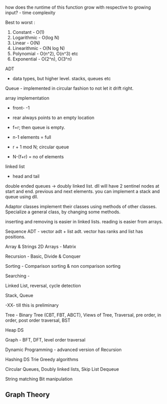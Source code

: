 how does the runtime of this function grow with respective to growing input? - time complexity

Best to worst :
1. Constant - O(1)
2. Logarithmic - O(log N)
3. Linear - O(N)
4. Linearithmic - O(N log N)
5. Polynomial - O(n^2), O(n^3) etc
6. Exponential - O(2^n), O(3^n)

ADT

- data types, but higher level. stacks, queues etc



Queue - implemented in circular fashion to not let it drift right.

array implementation
- front- -1
- rear always points to an empty location
- f=r; then queue is empty.

- n-1 elements = full
- r + 1 mod N; circular queue
- N-(f+r) = no of elements

linked list
- head and tail


double ended queues -> doubly linked list. dll will have 2 sentinel nodes at start and end. previous and next elements.
you can implement a stack and queue using dll.


Adaptor classes implement their classes using methods of other classes. Specialize a general class, by changing some methods.


inserting and removing is easier in linked lists.
reading is easier from arrays.

Sequence ADT - vector adt + list adt. vector has ranks and list has positions.


Array & Strings
2D Arrays - Matrix

Recursion - Basic, Divide & Conquer

Sorting - Comparison sorting & non comparison sorting

Searching - 

Linked List, reversal, cycle detection

Stack, Queue

-XX- till this is preliminary

Tree - Binary Tree (CBT, FBT, ABCT), Views of Tree, Traversal, pre order, in order, post order traversal, BST

Heap DS

Graph - BFT, DFT, level order traversal

Dynamic Programming - advanced version of Recursion

Hashing DS
Trie
Greedy algorithms

Circular Queues, Doubly linked lists, 
Skip List
Dequeue

String matching
Bit manipulation



## Graph Theory
